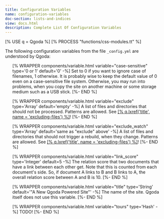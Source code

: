 ```yaml
---
title: Configuration Variables
name: configuration-variables
doc-section: lists-and-indices 
view: docs.html
description: Complete List Of Configuration Variables
---
```

[% USE q = Qgoda %]
[% PROCESS "functions/css-modules.tt" %]

The following configuration variables from the file `_config.yml` are understood by Qgoda:

<ul>
[% WRAPPER components/variable.html
   variable="case-sensitive" type='0 or 1' 
   default='0' -%]
Set to 0 if you want to ignore case of filenames, 1 otherwise.  It is probably wise to keep the default value of 0 even on a case-sensitive file system.  Otherwise, you may run into problems, when you copy the site on another machine or some storage medium such as a USB stick.
[%- END %]

[% WRAPPER components/variable.html
   variable="exclude" type='Array' 
   default='empty' -%]
A list of files and directories that should not be processed.  Patterns are allowed.  See <a href="[% q.llink(name = 'excluding-files') %]">[% q.lxref('title', name = 'excluding-files') %]</a>!
[%- END %]

[% WRAPPER components/variable.html
   variable="exclude_watch" type='Array' 
   default='same as "exclude" above' -%]
A list of files and directories that should not trigger a rebuild, when they change.  Patterns are allowed.  See <a href="[% q.llink(name = 'excluding-files') %]">[% q.lxref('title', name = 'excluding-files') %]</a>!
[%- END %]

[% WRAPPER components/variable.html
   variable="link_score" type='Integer' 
   default=5 -%]
The relation score that two documents that have a link between each other get.  Note that this is counted from each document's side.  So, if document A links to B and B links to A, the overall relation score between A and B is 10.
[%- END %]

[% WRAPPER components/variable.html
   variable="title" type='String' 
   default='"A New Qgoda Powered Site"' -%]
The name of the site.  Qgoda itself does not use this variable.
[%- END %]

[% WRAPPER components/variable.html
   variable="tours" type='Hash' -%]
TODO!
[%- END %]
</ul>
